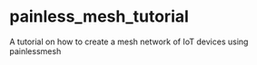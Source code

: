 # painless_mesh_tutorial
A tutorial on how to create a mesh network of IoT devices using painlessmesh 
